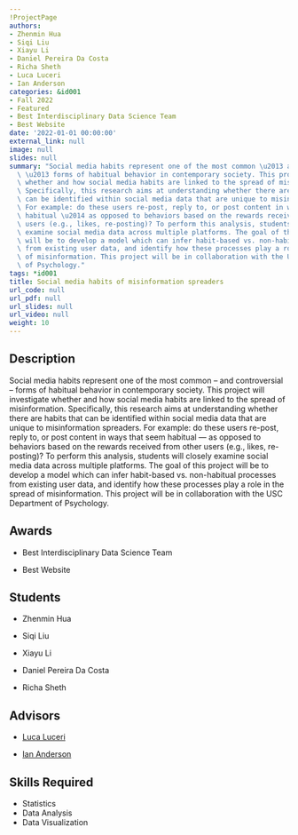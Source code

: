 ```yaml
---
!ProjectPage
authors:
- Zhenmin Hua
- Siqi Liu
- Xiayu Li
- Daniel Pereira Da Costa
- Richa Sheth
- Luca Luceri
- Ian Anderson
categories: &id001
- Fall 2022
- Featured
- Best Interdisciplinary Data Science Team
- Best Website
date: '2022-01-01 00:00:00'
external_link: null
image: null
slides: null
summary: "Social media habits represent one of the most common \u2013 and controversial\
  \ \u2013 forms of habitual behavior in contemporary society. This project will investigate\
  \ whether and how social media habits are linked to the spread of misinformation.\
  \ Specifically, this research aims at understanding whether there are habits that\
  \ can be identified within social media data that are unique to misinformation spreaders.\
  \ For example: do these users re-post, reply to, or post content in ways that seem\
  \ habitual \u2014 as opposed to behaviors based on the rewards received from other\
  \ users (e.g., likes, re-posting)? To perform this analysis, students will closely\
  \ examine social media data across multiple platforms. The goal of this project\
  \ will be to develop a model which can infer habit-based vs. non-habitual processes\
  \ from existing user data, and identify how these processes play a role in the spread\
  \ of misinformation. This project will be in collaboration with the USC Department\
  \ of Psychology."
tags: *id001
title: Social media habits of misinformation spreaders
url_code: null
url_pdf: null
url_slides: null
url_video: null
weight: 10
---
```

## Description

Social media habits represent one of the most common – and controversial – forms of habitual behavior in contemporary society. This project will investigate whether and how social media habits are linked to the spread of misinformation. Specifically, this research aims at understanding whether there are habits that can be identified within social media data that are unique to misinformation spreaders. For example: do these users re-post, reply to, or post content in ways that seem habitual — as opposed to behaviors based on the rewards received from other users (e.g., likes, re-posting)? To perform this analysis, students will closely examine social media data across multiple platforms. The goal of this project will be to develop a model which can infer habit-based vs. non-habitual processes from existing user data, and identify how these processes play a role in the spread of misinformation. This project will be in collaboration with the USC Department of Psychology.



## Awards
* Best Interdisciplinary Data Science Team

* Best Website





## Students

* Zhenmin Hua

* Siqi Liu

* Xiayu Li

* Daniel Pereira Da Costa

* Richa Sheth

## Advisors

* [Luca Luceri](../../../author/luca-luceri)

* [Ian Anderson](../../../author/ian-anderson)

## Skills Required


* Statistics
* Data Analysis
* Data Visualization